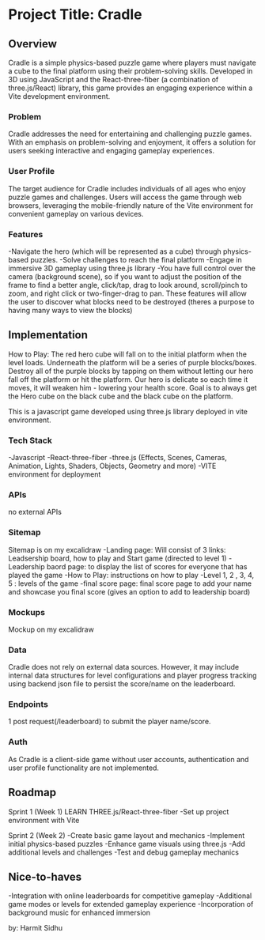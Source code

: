 # Project Title: Cradle

## Overview

Cradle is a simple physics-based puzzle game where players must navigate a cube to the final platform using their problem-solving skills. Developed in 3D using JavaScript and the React-three-fiber (a combination of three.js/React) library, this game provides an engaging experience within a Vite development environment.

### Problem

Cradle addresses the need for entertaining and challenging 
puzzle games. With an emphasis on problem-solving and enjoyment, 
it offers a solution for users seeking interactive and engaging 
gameplay experiences.

### User Profile

The target audience for Cradle includes individuals of all ages who enjoy puzzle games and challenges. Users will access the game through web browsers, leveraging the mobile-friendly nature of the Vite environment for convenient gameplay on various devices.

### Features

-Navigate the hero (which will be represented as a cube) through physics-based puzzles.
-Solve challenges to reach the final platform
-Engage in immersive 3D gameplay using three.js library
-You have full control over the camera (background scene), 
so if you want to adjust the position of the frame to find a better angle, click/tap, drag to look around, scroll/pinch to zoom, and right click or two-finger-drag to pan. These features will allow the user to discover what blocks need to be destroyed (theres a purpose to having many ways to view the blocks)

## Implementation
How to Play:
The red hero cube will fall on to the initial platform 
when the level loads. Underneath the platform will be a 
series of purple blocks/boxes. Destroy all of the purple 
blocks by tapping on them without letting our hero fall 
off the platform or hit the platform. Our hero is 
delicate so each time it moves, it will weaken
him - lowering your health score. Goal is to always get the Hero cube on the black cube and the black cube on the platform. 

This is a javascript game developed using three.js library deployed in vite environment. 

### Tech Stack

-Javascript
-React-three-fiber
-three.js (Effects, Scenes, Cameras, Animation, 
Lights, Shaders, Objects, Geometry and more)
-VITE environment for deployment

### APIs

no external APIs

### Sitemap

Sitemap is on my excalidraw
-Landing page: Will consist of 3 links: Leadsership board, how to play and Start game (directed to level 1)
-Leadership baord page: to display the list of scores for everyone that has played the game
-How to Play: instructions on how to play
-Level 1, 2 , 3, 4, 5 : levels of the game
-final score page: final score page to add your name and showcase you final score (gives an option to add to leadership board)

### Mockups

Mockup on my excalidraw

### Data

Cradle does not rely on external data sources. However, it may include internal data structures for level configurations and player progress tracking using backend json file to persist the score/name on the leaderboard. 

### Endpoints

1 post request(/leaderboard) to submit the player name/score.

### Auth

As Cradle is a client-side game without user accounts, authentication and 
user profile functionality are not implemented.

## Roadmap

Sprint 1 (Week 1)
LEARN THREE.js/React-three-fiber
-Set up project environment with Vite

Sprint 2 (Week 2)
-Create basic game layout and mechanics
-Implement initial physics-based puzzles
-Enhance game visuals using three.js
-Add additional levels and challenges
-Test and debug gameplay mechanics

## Nice-to-haves

-Integration with online leaderboards for competitive gameplay
-Additional game modes or levels for extended gameplay experience
-Incorporation of background music for enhanced immersion

by: Harmit Sidhu